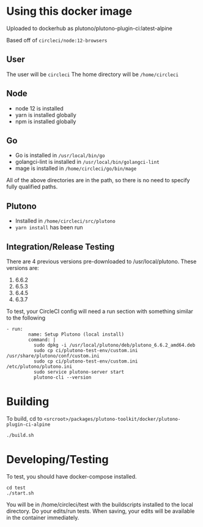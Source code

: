 # Using this docker image

Uploaded to dockerhub as plutono/plutono-plugin-ci:latest-alpine

Based off of `circleci/node:12-browsers` 

## User
The user will be `circleci`
The home directory will be `/home/circleci`

## Node
- node 12 is installed
- yarn is installed globally
- npm is installed globally

## Go
- Go is installed in `/usr/local/bin/go`
- golangci-lint is installed in `/usr/local/bin/golangci-lint`
- mage is installed in `/home/circleci/go/bin/mage`

All of the above directories are in the path, so there is no need to specify fully qualified paths.

## Plutono
- Installed in `/home/circleci/src/plutono`
- `yarn install` has been run

## Integration/Release Testing
There are 4 previous versions pre-downloaded to /usr/local/plutono. These versions are:
1. 6.6.2
2. 6.5.3
3. 6.4.5
4. 6.3.7

To test, your CircleCI config will need a run section with something similar to the following
```
- run:
        name: Setup Plutono (local install)
        command: |
          sudo dpkg -i /usr/local/plutono/deb/plutono_6.6.2_amd64.deb
          sudo cp ci/plutono-test-env/custom.ini /usr/share/plutono/conf/custom.ini
          sudo cp ci/plutono-test-env/custom.ini /etc/plutono/plutono.ini
          sudo service plutono-server start
          plutono-cli --version
```


# Building
To build, cd to `<srcroot>/packages/plutono-toolkit/docker/plutono-plugin-ci-alpine`
```
./build.sh
```

# Developing/Testing
To test, you should have docker-compose installed.
```
cd test
./start.sh
```

You will be in /home/circleci/test with the buildscripts installed to the local directory.
Do your edits/run tests. When saving, your edits will be available in the container immediately.
